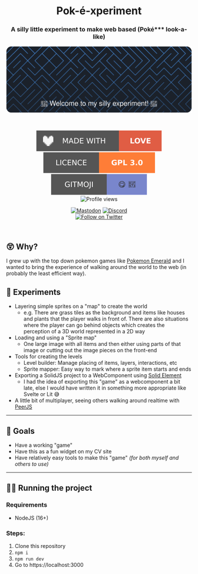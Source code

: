 <div align="center">
  
  # Pok-é-xperiment
  ### A silly little experiment to make web based (Poké*** look-a-like)  
  ![header](https://raw.githubusercontent.com/Khaoz-Topsy/Poke-xperiment/main/.github/header.svg?raw=true)
  
  <br />
  
  ![madeWithLove](https://raw.githubusercontent.com/Khaoz-Topsy/Khaoz-Topsy/master/.github/made-with-love.svg)
  [![licence](https://raw.githubusercontent.com/Khaoz-Topsy/Khaoz-Topsy/master/.github/licence-badge.svg)](https://github.com/AssistantDKM/.github/blob/main/LICENCE.md)
  [![gitmoji](https://raw.githubusercontent.com/Khaoz-Topsy/Khaoz-Topsy/master/.github/gitmoji.svg?raw=true)](https://gitmoji.dev)<br />
  ![Profile views](https://komarev.com/ghpvc/?username=Khaoz-Topsy&color=green&style=for-the-badge)

[![Mastodon](https://img.shields.io/mastodon/follow/109315859662532146?color=%2300ff00&domain=https%3A%2F%2Fnomanssky.social&style=for-the-badge&logo=mastodon)][mastodon]
[![Discord](https://img.shields.io/discord/625007826913198080?style=for-the-badge&label=Chat%20on%20Discord&logo=discord)][discord]<br />
[![Follow on Twitter](https://img.shields.io/badge/follow-%40AssistantNMS-1d9bf0?logo=twitter&style=for-the-badge)][assistantnmsTwitter]<br />

  <br /> 
</div>
 
## 😲 Why?

I grew up with the top down pokemon games like [Pokemon Emerald](https://bulbapedia.bulbagarden.net/wiki/Pokémon_Emerald_Version) and I wanted to bring the experience of walking around the world to the web (in probably the least efficient way).

## 🧪 Experiments

- Layering simple sprites on a "map" to create the world
  - e.g. There are grass tiles as the background and items like houses and plants that the player walks in front of. There are also situations where the player can go behind objects which creates the perception of a 3D world represented in a 2D way
- Loading and using a "Sprite map"
  - One large image with all items and then either using parts of that image or cutting out the image pieces on the front-end
- Tools for creating the levels
  - Level builder: Manage placing of items, layers, interactions, etc
  - Sprite mapper: Easy way to mark where a sprite item starts and ends
- Exporting a SolidJS project to a WebComponent using [Solid Element](https://www.npmjs.com/package/solid-element)
  - I had the idea of exporting this "game" as a webcomponent a bit late, else I would have written it in something more appropriate like Svelte or Lit 😅
- A little bit of multiplayer, seeing others walking around realtime with [PeerJS](https://peerjs.com)

---

## 🥅 Goals

- Have a working "game"
- Have this as a fun widget on my CV site
- Have relatively easy tools to make this "game" _(for both myself and others to use)_

---

## 🏃‍♂️ Running the project

### Requirements

- NodeJS (16+)

### Steps:

1. Clone this repository
2. `npm i`
3. `npm run dev`
4. Go to https://localhost:3000

<!-- Links used in the page -->

[kurtGithub]: https://github.com/Khaoz-Topsy?ref=Ass[[](https://github.com/AssistantDKM/.github/blob/main)](https://github.com/AssistantDKM/.github/blob/main)Github
[assistantAppsTools]: https://tools.assistantapps.com?ref=AssistantDKMGithub
[website]: https://assistantapps.com/dkm?ref=AssistantDKMGithub
[webapp]: https://dinkum.assistantapps.com?ref=AssistantDKMGithub
[assistantnmsTwitter]: https://twitter.com/AssistantNMS?ref=AssistantDKMGithub
[discord]: https://assistantapps.com/discord?ref=AssistantDKMGithub
[mastodon]: https://nomanssky.social/@assistantnms?ref=AssistantDKMGithub
[nmscd]: https://github.com/NMSCD?ref=AssistantDKMGithub

<!-- Other -->

[mbincompiler]: https://github.com/monkeyman192/MBINCompiler
[flutter]: https://docs.flutter.dev/get-started/install
[androidStudio]: https://developer.android.com/studio
[codeMagic]: https://codemagic.io
